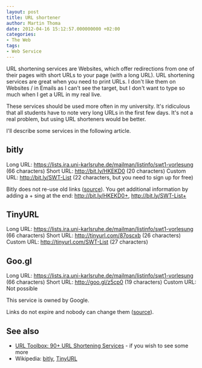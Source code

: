 ```yaml
---
layout: post
title: URL shortener
author: Martin Thoma
date: 2012-04-16 15:12:57.000000000 +02:00
categories:
- The Web
tags:
- Web Service
---
```

URL shortening services are Websites, which offer redirections from one of their pages with short URLs to your page (with a long URL). URL shortening services are great when you need to print URLs. I don't like them on Websites / in Emails as I can't see the target, but I don't want to type so much when I get a URL in my real live.

These services should be used more often in my university. It's ridiculous that all students have to note very long URLs in the first few days. It's not a real problem, but using URL shorteners would be better.

I'll describe some services in the following article.<a id="more"></a><a id="more-22501"></a>

<h2>bitly</h2>
Long URL: <a href="https://lists.ira.uni-karlsruhe.de/mailman/listinfo/swt1-vorlesung">https://lists.ira.uni-karlsruhe.de/mailman/listinfo/swt1-vorlesung</a> (66 characters)
Short URL: <a href="http://bit.ly/HKEKD0">http://bit.ly/HKEKD0</a> (20 characters)
Custom URL: <a href="http://bit.ly/SWT-List">http://bit.ly/SWT-List</a> (22 characters, but you need to sign up for free)

Bitly does not re-use old links (<a href="https://bitly.com/pages/help#i_1_4">source</a>).
You get additional information by adding a + sing at the end: <a href="http://bit.ly/HKEKD0+">http://bit.ly/HKEKD0+</a>, <a href="http://bit.ly/SWT-List+">http://bit.ly/SWT-List+</a>

<h2>TinyURL</h2>
Long URL: <a href="https://lists.ira.uni-karlsruhe.de/mailman/listinfo/swt1-vorlesung">https://lists.ira.uni-karlsruhe.de/mailman/listinfo/swt1-vorlesung</a> (66 characters)
Short URL: <a href="http://tinyurl.com/87oscxb">http://tinyurl.com/87oscxb</a> (26 characters)
Custom URL: <a href="http://tinyurl.com/SWT-List">http://tinyurl.com/SWT-List</a> (27 characters)

<h2>Goo.gl</h2>
Long URL: <a href="https://lists.ira.uni-karlsruhe.de/mailman/listinfo/swt1-vorlesung">https://lists.ira.uni-karlsruhe.de/mailman/listinfo/swt1-vorlesung</a> (66 characters)
Short URL: <a href="http://goo.gl/z5cp0">http://goo.gl/z5cp0</a> (19 characters)
Custom URL: Not possible

This service is owned by Google.

Links do not expire and nobody can change them (<a href="http://support.google.com/websearch/bin/answer.py?hl=en&answer=190768">source</a>).

<h2>See also</h2>
<ul>
  <li><a href="http://mashable.com/2008/01/08/url-shortening-services/">URL Toolbox: 90+ URL Shortening Services</a> - if you wish to see some more</li>
  <li>Wikipedia: <a href="http://en.wikipedia.org/wiki/Bitly">bitly</a>, <a href="http://en.wikipedia.org/wiki/TinyURL">TinyURL</a></li>
</ul>
